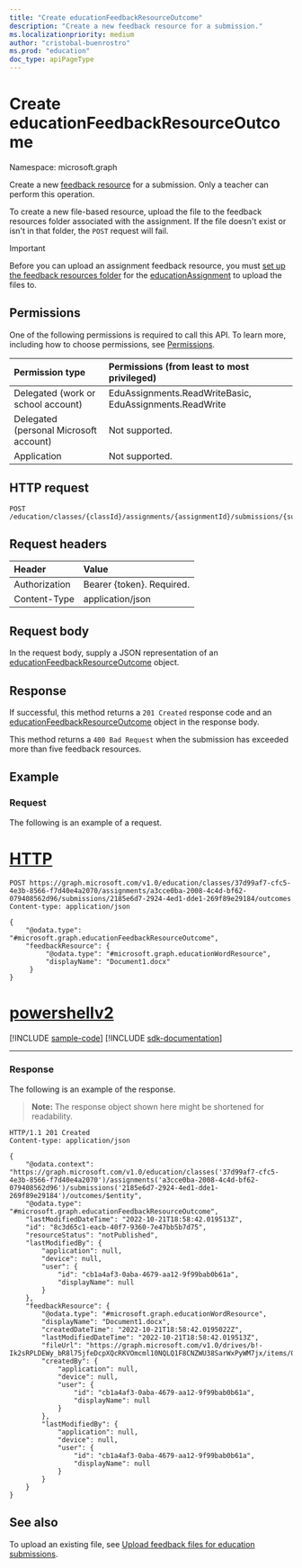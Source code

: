 ```yaml
---
title: "Create educationFeedbackResourceOutcome"
description: "Create a new feedback resource for a submission."
ms.localizationpriority: medium
author: "cristobal-buenrostro"
ms.prod: "education"
doc_type: apiPageType
---
```


# Create educationFeedbackResourceOutcome

Namespace: microsoft.graph

Create a new [feedback resource](../resources/educationfeedbackresourceoutcome.md) for a submission. Only a teacher can perform this operation.

To create a new file-based resource, upload the file to the feedback resources folder associated with the assignment. If the file doesn't exist or isn't in that folder, the `POST` request will fail.

> [!IMPORTANT]
> Before you can upload an assignment feedback resource, you must [set up the feedback resources folder](../api/educationassignment-setupfeedbackresourcesfolder.md) for the [educationAssignment](../resources/educationassignment.md) to upload the files to.

## Permissions
One of the following permissions is required to call this API. To learn more, including how to choose permissions, see [Permissions](/graph/permissions-reference).

|Permission type      | Permissions (from least to most privileged)              |
|:--------------------|:---------------------------------------------------------|
|Delegated (work or school account) |  EduAssignments.ReadWriteBasic, EduAssignments.ReadWrite  |
|Delegated (personal Microsoft account) |  Not supported.  |
|Application | Not supported. |

## HTTP request
<!-- { "blockType": "ignored" } -->
```http
POST /education/classes/{classId}/assignments/{assignmentId}/submissions/{submissionId}/outcomes
```

## Request headers
| Header       | Value |
|:---------------|:--------|
| Authorization  | Bearer {token}. Required.  |
| Content-Type   | application/json           |

## Request body
In the request body, supply a JSON representation of an [educationFeedbackResourceOutcome](../resources/educationfeedbackresourceoutcome.md) object.

## Response
If successful, this method returns a `201 Created` response code and an [educationFeedbackResourceOutcome](../resources/educationfeedbackresourceoutcome.md) object in the response body.

This method returns a `400 Bad Request` when the submission has exceeded more than five feedback resources.

## Example
### Request
The following is an example of a request.


# [HTTP](#tab/http)
<!-- {
  "blockType": "request",
  "name": "create_educationFeedbackResourceOutcome"
}-->
```http
POST https://graph.microsoft.com/v1.0/education/classes/37d99af7-cfc5-4e3b-8566-f7d40e4a2070/assignments/a3cce0ba-2008-4c4d-bf62-079408562d96/submissions/2185e6d7-2924-4ed1-dde1-269f89e29184/outcomes
Content-type: application/json

{ 
    "@odata.type": "#microsoft.graph.educationFeedbackResourceOutcome",
    "feedbackResource": {
         "@odata.type": "#microsoft.graph.educationWordResource",
         "displayName": "Document1.docx"
     }
}
```

# [powershellv2](#tab/powershellv2)
[!INCLUDE [sample-code](../includes/snippets/powershellv2/create-educationfeedbackresourceoutcome-powershellv2-snippets.md)]
[!INCLUDE [sdk-documentation](../includes/snippets/snippets-sdk-documentation-link.md)]

---

### Response
The following is an example of the response.

>**Note:** The response object shown here might be shortened for readability.

<!-- {
  "blockType": "response",
  "truncated": true,
  "@odata.type": "microsoft.graph.educationFeedbackResourceOutcome"
} -->
```http
HTTP/1.1 201 Created
Content-type: application/json

{
    "@odata.context": "https://graph.microsoft.com/v1.0/education/classes('37d99af7-cfc5-4e3b-8566-f7d40e4a2070')/assignments('a3cce0ba-2008-4c4d-bf62-079408562d96')/submissions('2185e6d7-2924-4ed1-dde1-269f89e29184')/outcomes/$entity",
    "@odata.type": "#microsoft.graph.educationFeedbackResourceOutcome",
    "lastModifiedDateTime": "2022-10-21T18:58:42.019513Z",
    "id": "8c3d65c1-eacb-40f7-9360-7e47bb5b7d75",
    "resourceStatus": "notPublished",
    "lastModifiedBy": {
        "application": null,
        "device": null,
        "user": {
            "id": "cb1a4af3-0aba-4679-aa12-9f99bab0b61a",
            "displayName": null
        }
    },
    "feedbackResource": {
        "@odata.type": "#microsoft.graph.educationWordResource",
        "displayName": "Document1.docx",
        "createdDateTime": "2022-10-21T18:58:42.0195022Z",
        "lastModifiedDateTime": "2022-10-21T18:58:42.019513Z",
        "fileUrl": "https://graph.microsoft.com/v1.0/drives/b!-Ik2sRPLDEWy_bR8l75jfeDcpXQcRKVOmcml10NQLQ1F8CNZWU38SarWxPyWM7jx/items/01VANVJQ5X3ULNDOWTJJEYSIBXZIK42E5G",
        "createdBy": {
            "application": null,
            "device": null,
            "user": {
                "id": "cb1a4af3-0aba-4679-aa12-9f99bab0b61a",
                "displayName": null
            }
        },
        "lastModifiedBy": {
            "application": null,
            "device": null,
            "user": {
                "id": "cb1a4af3-0aba-4679-aa12-9f99bab0b61a",
                "displayName": null
            }
        }
    }
}
```

## See also

To upload an existing file, see [Upload feedback files for education submissions](/graph/education-upload-feedback-resource-overview).

<!-- uuid: 8fcb5dbc-d5aa-4681-8e31-b001d5168d79
2022-05-06 14:57:30 UTC -->
<!--
{
  "type": "#page.annotation",
  "description": "Create educationFeedbackResourceOutcome",
  "keywords": "",
  "section": "documentation",
  "tocPath": "",
  "suppressions": []
}
-->
